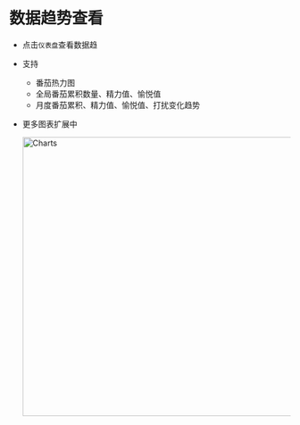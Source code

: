 # 数据趋势查看

- 点击`仪表盘`查看数据趋
- 支持
  - 番茄热力图
  - 全局番茄累积数量、精力值、愉悦值
  - 月度番茄累积、精力值、愉悦值、打扰变化趋势
- 更多图表扩展中

  <img src="/dev-log/ui-checks/20251021-chart-after.png" alt="Charts" width="500">
